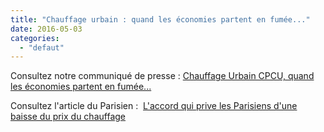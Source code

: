 ```yaml
---
title: "Chauffage urbain : quand les économies partent en fumée..."
date: 2016-05-03
categories: 
  - "defaut"
---
```


Consultez notre communiqué de presse : [Chauffage Urbain CPCU, quand les économies partent en fumée...](/uploads/CP-CPCU-VF.pdf)

Consultez l'article du Parisien :  [L'accord qui prive les Parisiens d'une baisse du prix du chauffage](http://www.leparisien.fr/economie/l-accord-qui-prive-les-parisiens-d-une-baisse-du-prix-du-gaz-03-05-2016-5763495.php)
